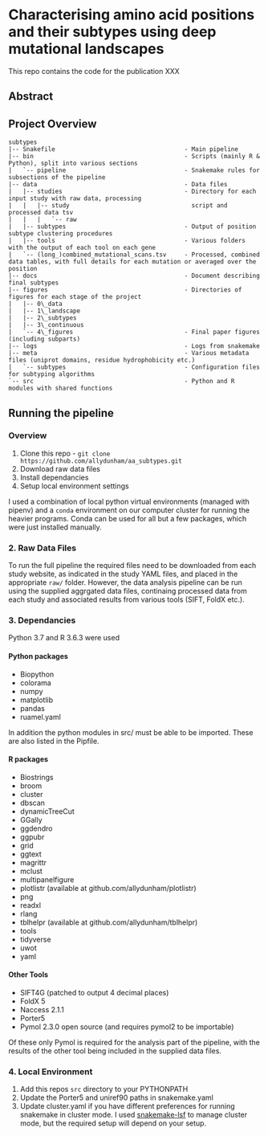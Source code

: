 # Characterising amino acid positions and their subtypes using deep mutational landscapes
This repo contains the code for the publication XXX

## Abstract

## Project Overview

```
subtypes
|-- Snakefile                                    - Main pipeline
|-- bin                                          - Scripts (mainly R & Python), split into various sections
|   `-- pipeline                                 - Snakemake rules for subsections of the pipeline
|-- data                                         - Data files
|   |-- studies                                  - Directory for each input study with raw data, processing
|   |   |-- study                                  script and processed data tsv
|   |   |   `-- raw
|   |-- subtypes                                 - Output of position subtype clustering procedures
|   |-- tools                                    - Various folders with the output of each tool on each gene
|   `-- (long_)combined_mutational_scans.tsv     - Processed, combined data tables, with full details for each mutation or averaged over the position
|-- docs                                         - Document describing final subtypes
|-- figures                                      - Directories of figures for each stage of the project
|   |-- 0\_data
|   |-- 1\_landscape
|   |-- 2\_subtypes
|   |-- 3\_continuous
|   `-- 4\_figures                               - Final paper figures (including subparts)
|-- logs                                         - Logs from snakemake
|-- meta                                         - Various metadata files (uniprot domains, residue hydrophobicity etc.)
|   `-- subtypes                                 - Configuration files for subtyping algorithms
`-- src                                          - Python and R modules with shared functions
```

## Running the pipeline
### Overview
1. Clone this repo - `git clone https://github.com/allydunham/aa_subtypes.git`
2. Download raw data files
3. Install dependancies
4. Setup local environment settings

I used a combination of local python virtual environments (managed with pipenv) and a 
`conda` environment on our computer cluster for running the heavier programs.
Conda can be used for all but a few packages, which were just installed manually.

### 2. Raw Data Files
To run the full pipeline the required files need to be downloaded from each study website, 
as indicated in the study YAML files, and placed in the appropriate `raw/` folder.
However, the data analysis pipeline can be run using the supplied aggrgated data files, 
continaing processed data from each study and associated results from various tools (SIFT,
FoldX etc.).

### 3. Dependancies

Python 3.7 and R 3.6.3 were used

#### Python packages
* Biopython
* colorama
* numpy
* matplotlib
* pandas
* ruamel.yaml

In addition the python modules in src/ must be able to be imported.
These are also listed in the Pipfile.

#### R packages
* Biostrings
* broom
* cluster
* dbscan
* dynamicTreeCut
* GGally
* ggdendro
* ggpubr
* grid
* ggtext
* magrittr
* mclust
* multipanelfigure
* plotlistr (available at github.com/allydunham/plotlistr)
* png
* readxl
* rlang
* tblhelpr (available at github.com/allydunham/tblhelpr)
* tools
* tidyverse
* uwot
* yaml

#### Other Tools
* SIFT4G (patched to output 4 decimal places)
* FoldX 5 
* Naccess 2.1.1
* Porter5 
* Pymol 2.3.0 open source (and requires pymol2 to be importable)

Of these only Pymol is required for the analysis part of the pipeline, with the results 
of the other tool being included in the supplied data files.

### 4. Local Environment
1. Add this repos `src` directory to your PYTHONPATH
2. Update the Porter5 and uniref90 paths in snakemake.yaml
3. Update cluster.yaml if you have different preferences for running snakemake in
   cluster mode. I used [snakemake-lsf](https://github.com/Snakemake-Profiles/snakemake-lsf)
   to manage cluster mode, but the required setup will depend on your setup.


